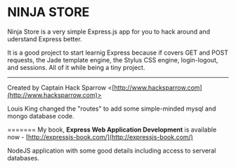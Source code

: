 NINJA STORE
===========

Ninja Store is a very simple Express.js app for you to hack around and uderstand Express better.

It is a good project to start learnig Express because if covers GET and POST requests, the Jade template engine, the Stylus CSS engine, login-logout, and sessions. All of it while being a tiny project.

-----------
Created by Captain Hack Sparrow <[http://www.hacksparrow.com](http://www.hacksparrow.com)>

Louis King changed the "routes" to add some simple-minded mysql and mongo database code.

=======
My book, **Express Web Application Development** is available now - [http://expressjs-book.com/](http://expressjs-book.com/)  


NodeJS application with some good details including access to serveral databases.